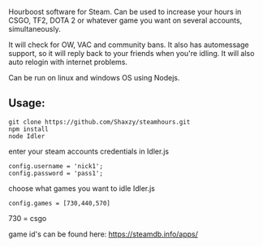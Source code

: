 Hourboost software for Steam. Can be used to increase your hours in CSGO, TF2, DOTA 2 or whatever game you want on several accounts, simultaneously. 

It will check for OW, VAC and community bans. It also has automessage support, so it will reply back to your friends when you're idling. It will also auto relogin with internet problems.

Can be run on linux and windows OS using Nodejs.


## Usage:
```
git clone https://github.com/Shaxzy/steamhours.git
npm install
node Idler
```
enter your steam accounts credentials in Idler.js
```
config.username = 'nick1';
config.password = 'pass1';
```
choose what games you want to idle Idler.js
```
config.games = [730,440,570]
```
730 = csgo

game id's can be found here: https://steamdb.info/apps/
